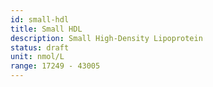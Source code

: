 ```yaml
---
id: small-hdl
title: Small HDL
description: Small High-Density Lipoprotein
status: draft
unit: nmol/L
range: 17249 - 43005
---
```


